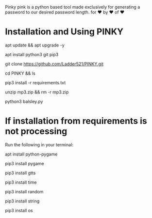 Pinky pink is a python based tool made exclusively for generating a password to our desired password length.
for ❤️ 
by ❤️
of ❤️

# Installation and Using PINKY
apt update && apt upgrade -y

apt install python3 git pip3

git clone https://github.com/Ladder521/PINKY.git

cd PINKY && ls

pip3 install -r requirements.txt

unzip mp3.zip && rm -r mp3.zip

python3 balsley.py

# If installation from requirements is not processing 
Run the following in your terminal:

apt install python-pygame

pip3 install pygame

pip3 install gtts

pip3 install time

pip3 install random

pip3 install string

pip3 install os

